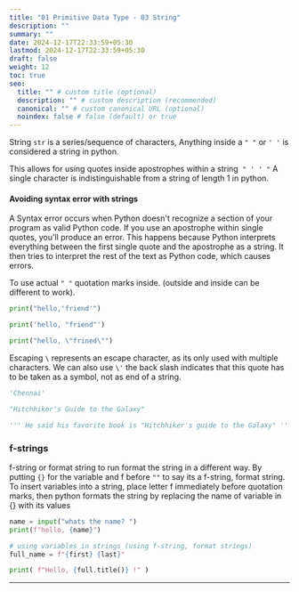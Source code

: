 ```yaml
---
title: "01 Primitive Data Type - 03 String"
description: ""
summary: ""
date: 2024-12-17T22:33:59+05:30
lastmod: 2024-12-17T22:33:59+05:30
draft: false
weight: 12
toc: true
seo:
  title: "" # custom title (optional)
  description: "" # custom description (recommended)
  canonical: "" # custom canonical URL (optional)
  noindex: false # false (default) or true
---
```




String `str` is a series/sequence of characters,
Anything inside a `" "` or `' '` is considered a string in python.

This allows for using quotes inside apostrophes within a string  `" ' ' "`
A single character is indistinguishable from a string of length 1 in python.

#### Avoiding syntax error with strings

A Syntax error occurs when Python doesn't recognize a section of your program as valid Python code. 
If you use an apostrophe within single quotes, you'll produce an error. This happens because Python interprets everything between the first single quote and the apostrophe as a string. It then tries to interpret the rest of the text as Python code, which causes errors.

To use actual `" "` quotation marks inside. (outside and inside can be different to work).
```python CS50
print("hello,'friend'")      

print('hello, "friend"')    

print("hello, \"frined\"")
```
Escaping `\` represents an escape character, as its only used with multiple characters.
We can also use `\'` the back slash indicates that this quote has to be taken as a symbol, not as end of a string.
```python
'Chennai'

"Hitchhiker's Guide to the Galaxy"

''' He said his favorite book is "Hitchhiker's guide to the Galaxy" '''
```


### f-strings

f-string or format string to run format the string in a different way.
By putting `{}` for the variable and f before `""` to say its a f-string, format string.
To insert variables into a string, place letter f immediately before quotation marks, then python formats the string by replacing the name of variable in {} with its values

```python CS50
name = input("whats the name? ")
print(f"hello, {name}")       

# using variables in strings (using f-string, format strings)
full_name = f"{first} {last}"

print( f"Hello, {full.title()} !" )
```


___
